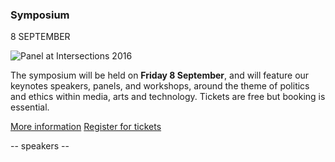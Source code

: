 ### Symposium
<date>8 SEPTEMBER</date>

<img src="/images/speaking.jpg" alt="Panel at Intersections 2016" class="u-full-width">

The symposium will be held on **Friday 8 September**, and will feature our keynotes speakers, panels, and workshops, around the theme of politics and ethics within media, arts and technology. Tickets are free but booking is essential.

<a class="button cta" href="/symposium">More information</a>
<a class="button cta tickets" href="https://www.eventbrite.co.uk/e/intersections-symposium-tickets-35385982426">Register for tickets</a>

-- speakers --
